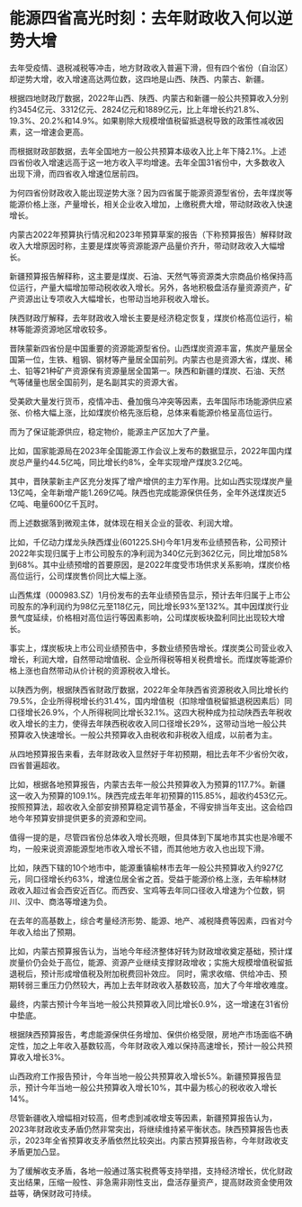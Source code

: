 # 能源四省高光时刻：去年财政收入何以逆势大增

去年受疫情、退税减税等冲击，地方财政收入普遍下滑，但有四个省份（自治区）却逆势大增，收入增速高达两位数，这四地是山西、陕西、内蒙古、新疆。

根据四地财政厅数据，2022年山西、陕西、内蒙古和新疆一般公共预算收入分别约3454亿元、3312亿元、2824亿元和1889亿元，比上年增长约21.8%、19.3%、20.2%和14.9%。如果剔除大规模增值税留抵退税导致的政策性减收因素，这一增速会更高。

而根据财政部数据，去年全国地方一般公共预算本级收入比上年下降2.1%。上述四省份收入增速远高于这一地方收入平均增速。去年全国31省份中，大多数收入出现下滑，而四省收入增速位居前四。

为何四省份财政收入能出现逆势大涨？因为四省属于能源资源型省份，去年煤炭等能源价格上涨，产量增长，相关企业收入增加，上缴税费大增，带动财政收入快速增长。

内蒙古2022年预算执行情况和2023年预算草案的报告（下称预算报告）解释财政收入大增原因时称，主要是煤炭等资源能源产品量价齐升，带动财政收入大幅增长。

新疆预算报告解释称，这主要是煤炭、石油、天然气等资源类大宗商品价格保持高位运行，产量大幅增加带动税收收入增长。另外，各地积极盘活存量资源资产，矿产资源出让专项收入大幅增长，也带动当地非税收入增长。

陕西财政厅解释，去年财政收入增长主要是经济稳定恢复，煤炭价格高位运行，榆林等能源资源地区增收较多。

晋陕蒙新四省份是中国重要的资源能源型省份。山西煤炭资源丰富，焦炭产量居全国第一位，生铁、粗钢、钢材等产量居全国前列。内蒙古也是资源大省，煤炭、稀土、铅等21种矿产资源保有资源量居全国第一。陕西和新疆的煤炭、石油、天然气等储量也居全国前列，是名副其实的资源大省。

受美欧大量发行货币，疫情冲击、叠加俄乌冲突等因素，去年国际市场能源供应紧张、价格大幅上涨，比如煤炭价格先涨后稳，总体来看能源价格呈高位运行。

而为了保证能源供应，稳定物价，能源主产区加大了产量。

比如，国家能源局在2023年全国能源工作会议上发布的数据显示，2022年国内煤炭总产量约44.5亿吨，同比增长约8%，全年实现增产煤炭3.2亿吨。

其中，晋陕蒙新主产区充分发挥了增产增供的主力军作用。比如山西实现煤炭产量13亿吨，全年新增产能1.269亿吨。陕西也完成能源保供任务，全年外送煤炭近5亿吨、电量600亿千瓦时。

而上述数据落到微观主体，就体现在相关企业的营收、利润大增。

比如，千亿动力煤龙头陕西煤业(601225.SH)今年1月发布业绩预告称，公司预计2022年实现归属于上市公司股东的净利润为340亿元到362亿元，同比增加58%到68%。其中业绩预增的首要原因，是2022年度受市场供求关系影响，煤炭价格高位运行，公司煤炭售价同比大幅上涨。

山西焦煤（000983.SZ）1月份发布的去年业绩预告显示，预计去年归属于上市公司股东的净利润约为98亿元至118亿元，同比增长93%至132%。其中因煤炭行业景气度延续，价格相对高位运行等因素影响，公司煤炭板块盈利同比出现较大增长。

事实上，煤炭板块上市公司业绩预告中，多数业绩预告增长。煤炭类公司营业收入增长，利润大增，自然带动增值税、企业所得税等相关税费增长。而煤炭等能源价格上涨也自然带动从价计税的资源税收入增长。

以陕西为例，根据陕西省财政厅数据，2022年全年陕西省资源税收入同比增长约79.5%，企业所得税增长约31.4%，国内增值税（扣除增值税留抵退税因素后）同口径增长26.9%，个人所得税同比增长32.1%。这四大税种成为拉动陕西去年税收收入增长的主力，使得去年陕西税收收入同口径增长29%，这带动当地一般公共预算收入快速增长。一般公共预算收入由税收和非税收入组成，以前者为主。

从四地预算报告来看，去年财政收入显然好于年初预期，相比去年不少省份欠收，四省普遍超收。

比如，根据各地预算报告，内蒙古去年一般公共预算收入为预算的117.7%。新疆这一收入为预算的109.1%。陕西完成去年年初预算的115.85%，超收约453亿元。按照预算法，超收收入全部安排预算稳定调节基金，不得安排当年支出。这会给四地今年预算安排提供更多的资源和空间。

值得一提的是，尽管四省份总体收入增长亮眼，但具体到下属地市其实也是冷暖不均，一般来说资源能源型地市收入增长不错，而其他地方收入也出现下滑。

比如，陕西下辖的10个地市中，能源重镇榆林市去年一般公共预算收入约927亿元，同口径增长约63%，增速位居全省之首。受益于能源价格上涨，去年榆林财政收入超过省会西安近百亿。而西安、宝鸡等去年同口径收入增速为个位数，铜川、汉中、商洛等增速为负。

在去年的高基数上，综合考量经济形势、能源、地产、减税降费等因素，四省对今年收入给出了预期。

比如，内蒙古预算报告认为，当地今年经济整体好转为财政增收奠定基础，预计煤炭量价仍会处于高位，能源、资源产业继续支撑财政增收；实施大规模增值税留抵退税后，预计形成增值税及附加税费回补效应。
同时，需求收缩、供给冲击、预期转弱三重压力仍然较大，再加上去年财政收入基数较高，加大了今年增收难度。

最终，内蒙古预计今年当地一般公共预算收入同比增长0.9%，这一增速在31省份中垫底。

根据陕西预算报告，考虑能源保供任务增加、保供价格受限，房地产市场面临不确定性，加之上年收入基数较高，今年财政收入难以保持高速增长，预计一般公共预算收入增长3%。

山西政府工作报告预计，今年当地一般公共预算收入增长5%。新疆预算报告显示，预计今年当地一般公共预算收入增长10%，其中最为核心的税收收入增长14%。

尽管新疆收入增幅相对较高，但考虑到减收增支等因素，新疆预算报告认为，2023年财政收支矛盾仍然非常突出，将继续维持紧平衡状态。陕西预算报告也表示，2023年全省预算收支矛盾依然比较突出。内蒙古预算报告称，今年财政收支矛盾更加凸显。

为了缓解收支矛盾，各地一般通过落实税费等支持举措，支持经济增长，优化财政支出结果，压缩一般性、非急需非刚性支出，盘活存量资产，提高财政资金使用效益等，确保财政可持续。

